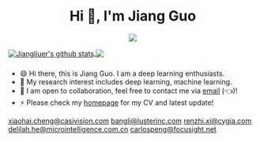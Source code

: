 <h1 align="center">Hi 👋, I'm Jiang Guo</h1>

<p align="center"> 
  <img src="https://profile-counter.glitch.me/Jiangliuer/count.svg" />
</p>

<a href="https://github.com/Jiangliuer">
  <img align="center" src="https://github-readme-stats-teal.vercel.app/api?username=Jiangliuer&show_icons=truet&include_all_commits=True&hide=contribs" alt="Jiangliuer's github stats" />
</a>

<a href="https://github.com/Jiangliuer">
  <!-- Change the `github-readme-stats.anuraghazra1.vercel.app` to `github-readme-stats.vercel.app`  -->
  <img align="center" src="https://github-readme-stats-teal.vercel.app/api/top-langs/?username=Jiangliuer&layout=compact" />
</a>

###

- 😄 Hi there, this is Jiang Guo. I am a deep learning enthusiasts.
- 🔭 My research interest includes deep learning, machine learning.
- 👯 I am open to collaboration, feel free to contact me via [email](jiangliuer@163.com) (👈)!
- ⚡ Please check my [homepage](https://jiangliuer.github.io/) for my CV and latest update!


xiaohai.cheng@casivision.com
bangli@lusterinc.com
renzhi.xi@cygia.com
delilah.he@microintelligence.com.cn
carlospeng@focusight.net
